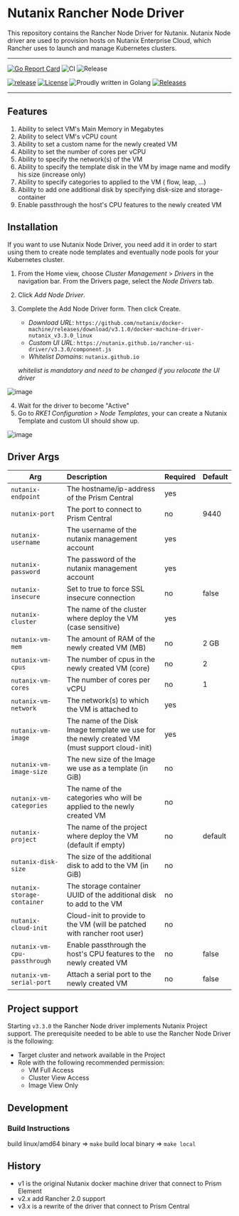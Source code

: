 # Nutanix Rancher Node Driver

This repository contains the Rancher Node Driver for Nutanix. Nutanix Node driver are used to provision hosts on Nutanix Enterprise Cloud, which Rancher uses to launch and manage Kubernetes clusters.


---

[![Go Report Card](https://goreportcard.com/badge/github.com/nutanix/docker-machine)](https://goreportcard.com/report/github.com/nutanix/docker-machine)
![CI](https://github.com/nutanix/docker-machine/actions/workflows/integration.yml/badge.svg)
![Release](https://github.com/nutanix/docker-machine/actions/workflows/release.yml/badge.svg)

[![release](https://img.shields.io/github/release-pre/nutanix/docker-machine.svg)](https://github.com/nutanix/docker-machine/releases)
[![License](https://img.shields.io/badge/License-MPL%202.0-blue.svg)](https://github.com/nutanix/docker-machine/blob/master/LICENSE)
![Proudly written in Golang](https://img.shields.io/badge/written%20in-Golang-92d1e7.svg)
[![Releases](https://img.shields.io/github/downloads/nutanix/docker-machine/total.svg)](https://github.com/nutanix/docker-machine/releases)

---

## Features


1. Ability to select VM's Main Memory in Megabytes
2. Ability to select VM's vCPU count
3. Ability to set a custom name for the newly created VM
4. Ability to set the number of cores per vCPU
5. Ability to specify the network(s) of the VM
6. Ability to specify the template disk in the VM by image name and modify his size (increase only)
7. Ability to specify categories to applied to the VM ( flow, leap, ...)
8. Ability to add one additional disk by specifying disk-size and storage-container
9. Enable passthrough the host's CPU features to the newly created VM


## Installation


If you want to use Nutanix Node Driver, you need add it in order to start using them to create node templates and eventually node pools for your Kubernetes cluster.

1. From the Home view, choose *Cluster Management* > *Drivers* in the navigation bar. From the Drivers page, select the *Node Drivers* tab.
2. Click *Add Node Driver*.
3. Complete the Add Node Driver form. Then click Create.

    - *Download URL*: `https://github.com/nutanix/docker-machine/releases/download/v3.1.0/docker-machine-driver-nutanix_v3.3.0_linux`  
    - *Custom UI URL*: `https://nutanix.github.io/rancher-ui-driver/v3.3.0/component.js`  
    - *Whitelist Domains*: `nutanix.github.io`  
      
    
    *whitelist is mandatory and need to be changed if you relocate the UI driver*

![image](https://user-images.githubusercontent.com/180613/139593826-9d48bc40-29c0-42cb-8122-0e95304eeac8.png)

4. Wait for the driver to become "Active"
5. Go to *RKE1 Configuration > Node Templates*, your can create a Nutanix Template and custom UI should show up.

![image](https://user-images.githubusercontent.com/180613/139594240-db4f375f-5918-4918-b1be-4aa8e4232f0f.png)



## Driver Args

| Arg                          | Description                                                                                   | Required | Default |
|------------------------------|:----------------------------------------------------------------------------------------------|:---------|---------|
| `nutanix-endpoint`           | The hostname/ip-address of the Prism Central                                                  | yes      |         |
| `nutanix-port`               | The port to connect to Prism Central                                                          | no       | 9440    |
| `nutanix-username`           | The username of the nutanix management account                                                | yes      |         |
| `nutanix-password`           | The password of the nutanix management account                                                | yes      |         |
| `nutanix-insecure`           | Set to true to force SSL insecure connection                                                  | no       | false   |
| `nutanix-cluster`            | The name of the cluster where deploy the VM (case sensitive)                                  | yes      |         |
| `nutanix-vm-mem`             | The amount of RAM of the newly created VM (MB)                                                | no       | 2 GB    |
| `nutanix-vm-cpus`            | The number of cpus in the newly created VM (core)                                             | no       | 2       |
| `nutanix-vm-cores`           | The number of cores per vCPU                                                                  | no       | 1       |
| `nutanix-vm-network`         | The network(s) to which the VM is attached to                                                 | yes      |         |
| `nutanix-vm-image`           | The name of the Disk Image template we use for the newly created VM (must support cloud-init) | yes      |         |
| `nutanix-vm-image-size`      | The new size of the Image we use as a template (in GiB)                                       | no       |         |
| `nutanix-vm-categories`      | The name of the categories who will be applied to the newly created VM                        | no       |         |
| `nutanix-project`            | The name of the project where deploy the VM (default if empty)                                | no       | default |
| `nutanix-disk-size`          | The size of the additional disk to add to the VM (in GiB)                                     | no       |         |
| `nutanix-storage-container`  | The storage container UUID of the additional disk to add to the VM                            | no       |         |
| `nutanix-cloud-init`         | Cloud-init to provide to the VM (will be patched with rancher root user)                      | no       |         |
| `nutanix-vm-cpu-passthrough` | Enable passthrough the host's CPU features to the newly created VM                            | no       | false   |
| `nutanix-vm-serial-port`     | Attach a serial port to the newly created VM                                                  | no       | false   |



## Project support

Starting `v3.3.0` the Rancher Node driver implements Nutanix Project support. The  prerequisite needed to be able to use the Rancher Node Driver is the following:
- Target cluster and network available in the Project
- Role with the following recommended permission:
  - VM Full Access
  - Cluster View Access
  - Image View Only




## Development

### Build Instructions

build linux/amd64 binary => `make` 
build local binary => `make local`

## History

* v1 is the original Nutanix docker machine driver that connect to Prism Element
* v2.x add Rancher 2.0 support
* v3.x is a rewrite of the driver that connect to Prism Central

